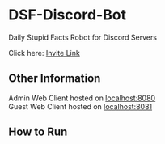 # DSF-Discord-Bot
Daily Stupid Facts Robot for Discord Servers  
  
Click here: [Invite Link](https://discord.com/oauth2/authorize?client_id=733410082607333536&permissions=775945664&scope=bot)
  
## Other Information
Admin Web Client hosted on [localhost:8080](http://localhost:8080/)  
Guest Web Client hosted on [localhost:8081](http://localhost:8081/)
  
## How to Run
